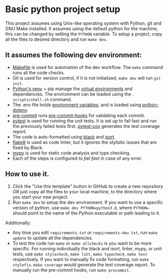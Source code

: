 # Basic python project setup

This project assumes using Unix-like operating system with Python, git and GNU Make installed. It assumes using
the default python for the machine, this can be changed by setting the `PYTHON` variable. To setup a project, copy
all the files to desired directory and run `make dev`.

## It assumes the following dev environment:

- [Makefile] is used for automation of the dev workflow. The `make` command runs all the code checks.
- Git is used for version control, if it is not initialized, `make dev` will run `git init`.
- [Python's venv] + pip manage the [virtual environments] and dependencies.
  The environment can be loaded using the `. scripts/shell.sh` command.
- The .env file holds [environment variables], and is loaded using [python-dotenv].
- [pre-commit] runs [pre-commit-hooks] for validating each commit.
- [pytest] is used for running the unit tests. It is set up to fail fast and run the previously failed tests first.
  [pytest-cov] generates the test coverage report.
- The code is auto-formatted using [black] and [isort].
- [flake8] is used as code linter, but it ignores the stylistic issues that are fixed by Black.
- [mypy] is used for static code analysis and type checking.
- Each of the steps is configured to *fail fast* in case of any error.

## How to use it.

1. Click the "Use this template" button in GitHub to create a new repository *OR* just copy all the files to your local
   machine, to the directory where you start your new project.
2. Run `make dev` to setup the dev environment. If you want to use a specific version of python, use
   `make dev PYTHON=python3.8`, where `PYTHON=` should point to the name of the Python executable or path leading to it.

Additionally:

- Any time you edit `requirements.txt` or `requirements-dev.txt`, run `make update` to update all the dependencies.
- To test the code run `make` or `make allchecks` is you want to be more specific. For running individually the 
   black and isort, linter, mypy, or unit tests, use `make stylecheck`, `make lint`, `make typecheck`, `make test`
   respectively. If you want to manually fix code formatting, run `make stylefix`. `make coverage` would generate the
   test coverage report. To manually run the pre-commit hooks, run `make precommit`.


 [Python's venv]: https://docs.python.org/3/library/venv.html
 [virtual environments]: https://realpython.com/python-virtual-environments-a-primer/
 [environment variables]: https://twolodzko.github.io/env
 [python-dotenv]: https://pypi.org/project/python-dotenv/
 [Makefile]: https://twolodzko.github.io/makefiles.html
 [pre-commit]: https://pre-commit.com/
 [pre-commit-hooks]: https://github.com/pre-commit/pre-commit-hooks
 [pytest]: https://realpython.com/pytest-python-testing/
 [pytest-cov]: https://pypi.org/project/pytest-cov/
 [black]: https://black.readthedocs.io/en/stable/
 [isort]: https://pycqa.github.io/isort/
 [flake8]: https://flake8.pycqa.org/en/latest/
 [mypy]: http://mypy-lang.org/
